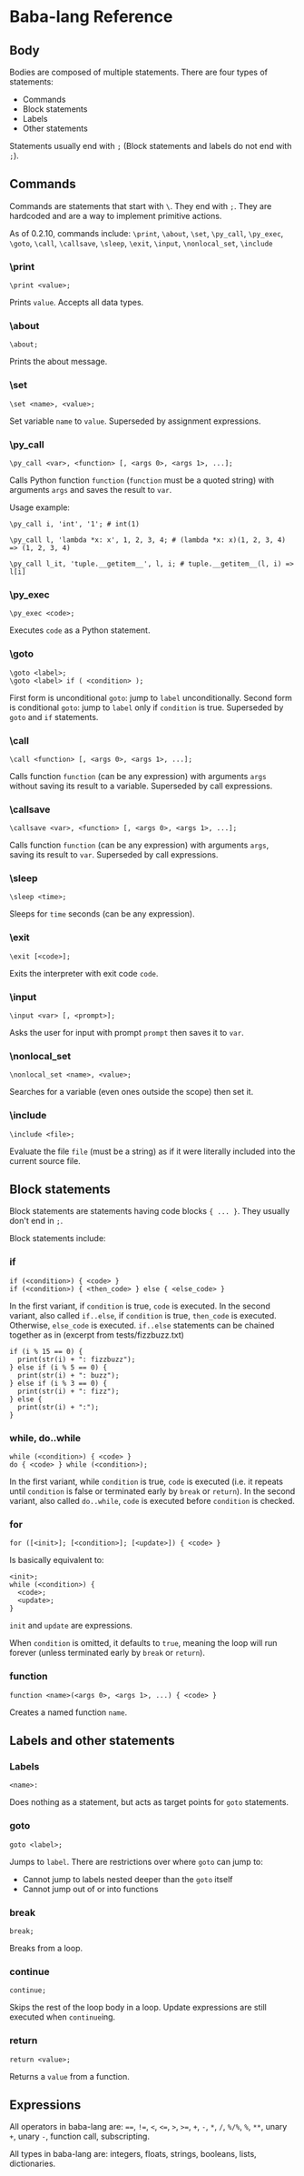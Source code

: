 # Baba-lang Reference

## Body
Bodies are composed of multiple statements. There are four types of statements:
- Commands
- Block statements
- Labels
- Other statements

Statements usually end with `;` (Block statements and labels do not end with `;`).

## Commands
Commands are statements that start with `\`. They end with `;`. They are hardcoded and are a way to implement primitive actions.

As of 0.2.10, commands include: `\print`, `\about`, `\set`, `\py_call`, `\py_exec`, `\goto`, `\call`, `\callsave`, `\sleep`, `\exit`, `\input`, `\nonlocal_set`, `\include`

### \print
```
\print <value>;
```
Prints `value`. Accepts all data types.

### \about
```
\about;
```
Prints the about message.

### \set
```
\set <name>, <value>;
```
Set variable `name` to `value`. Superseded by assignment expressions.

### \py_call
```
\py_call <var>, <function> [, <args 0>, <args 1>, ...];
```
Calls Python function `function` (`function` must be a quoted string) with arguments `args` and saves the result to `var`.

Usage example:
```
\py_call i, 'int', '1'; # int(1)

\py_call l, 'lambda *x: x', 1, 2, 3, 4; # (lambda *x: x)(1, 2, 3, 4) => (1, 2, 3, 4)

\py_call l_it, 'tuple.__getitem__', l, i; # tuple.__getitem__(l, i) => l[i]
```

### \py_exec
```
\py_exec <code>;
```
Executes `code` as a Python statement.

### \goto
```
\goto <label>;
\goto <label> if ( <condition> );
```
First form is unconditional `goto`: jump to `label` unconditionally.
Second form is conditional `goto`: jump to `label` only if `condition` is true.
Superseded by `goto` and `if` statements.

### \call
```
\call <function> [, <args 0>, <args 1>, ...];
```
Calls function `function` (can be any expression) with arguments `args` without saving its result to a variable.
Superseded by call expressions.

### \callsave
```
\callsave <var>, <function> [, <args 0>, <args 1>, ...];
```
Calls function `function` (can be any expression) with arguments `args`, saving its result to `var`.
Superseded by call expressions.

### \sleep
```
\sleep <time>;
```
Sleeps for `time` seconds (can be any expression).

### \exit
```
\exit [<code>];
```
Exits the interpreter with exit code `code`.

### \input
```
\input <var> [, <prompt>];
```
Asks the user for input with prompt `prompt` then saves it to `var`.

### \nonlocal_set
```
\nonlocal_set <name>, <value>;
```
Searches for a variable (even ones outside the scope) then set it.

### \include
```
\include <file>;
```
Evaluate the file `file` (must be a string) as if it were literally included into the current source file.

## Block statements
Block statements are statements having code blocks `{ ... }`. They usually don't end in `;`.

Block statements include:

### if
```
if (<condition>) { <code> }
if (<condition>) { <then_code> } else { <else_code> }
```
In the first variant, if `condition` is true, `code` is executed.
In the second variant, also called `if..else`, if `condition` is true, `then_code` is executed. Otherwise, `else_code` is executed.
`if..else` statements can be chained together as in (excerpt from tests/fizzbuzz.txt)
```
if (i % 15 == 0) {
  print(str(i) + ": fizzbuzz");
} else if (i % 5 == 0) {
  print(str(i) + ": buzz");
} else if (i % 3 == 0) {
  print(str(i) + ": fizz");
} else {
  print(str(i) + ":");
}
```

### while, do..while
```
while (<condition>) { <code> }
do { <code> } while (<condition>);
```
In the first variant, while `condition` is true, `code` is executed (i.e. it repeats until `condition` is false or terminated early by `break` or `return`).
In the second variant, also called `do..while`, `code` is executed before `condition` is checked.

### for
```
for ([<init>]; [<condition>]; [<update>]) { <code> }
```
Is basically equivalent to:
```
<init>;
while (<condition>) {
  <code>;
  <update>;
}
```
`init` and `update` are expressions.

When `condition` is omitted, it defaults to `true`, meaning the loop will run forever (unless terminated early by `break` or `return`).

### function
```
function <name>(<args 0>, <args 1>, ...) { <code> }
```
Creates a named function `name`.

## Labels and other statements

### Labels
```
<name>:
```
Does nothing as a statement, but acts as target points for `goto` statements.

### goto
```
goto <label>;
```
Jumps to `label`. There are restrictions over where `goto` can jump to:
- Cannot jump to labels nested deeper than the `goto` itself
- Cannot jump out of or into functions

### break
```
break;
```
Breaks from a loop.

### continue
```
continue;
```
Skips the rest of the loop body in a loop. Update expressions are still executed when `continue`ing.

### return
```
return <value>;
```
Returns a `value` from a function.

## Expressions

All operators in baba-lang are: `==`, `!=`, `<`, `<=`, `>`, `>=`, `+`, `-`, `*`, `/`, `%/%`, `%`, `**`, unary `+`, unary `-`, function call, subscripting.

All types in baba-lang are: integers, floats, strings, booleans, lists, dictionaries.
